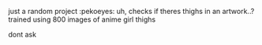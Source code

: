 just a random project :pekoeyes:
uh, checks if theres thighs in an artwork..?
trained using 800 images of anime girl thighs

dont ask

